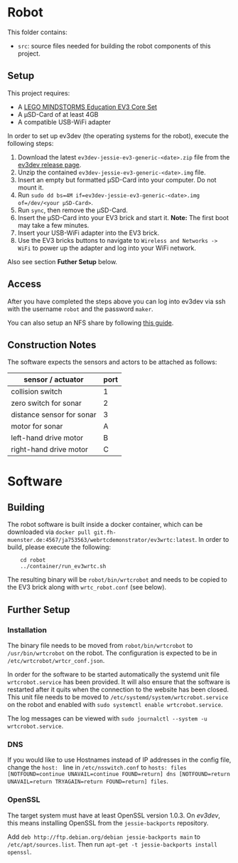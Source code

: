 # Robot

This folder contains:

- `src`: source files needed for building the robot components of this project.

## Setup ##

This project requires:

  * A [LEGO MINDSTORMS Education EV3 Core Set](https://education.lego.com/en-us/shop/mindstorms%20ev3)
  * A µSD-Card of at least 4GB
  * A compatible USB-WiFi adapter

In order to set up ev3dev (the operating systems for the robot), execute the following steps:

1. Download the latest `ev3dev-jessie-ev3-generic-<date>.zip` file from the [ev3dev release page](https://github.com/ev3dev/ev3dev/releases).
1. Unzip the contained `ev3dev-jessie-ev3-generic-<date>.img` file.
1. Insert an empty but formatted µSD-Card into your computer. Do not mount it.
1. Run `sudo dd bs=4M if=ev3dev-jessie-ev3-generic-<date>.img of=/dev/<your µSD-Card>`.
1. Run `sync`, then remove the µSD-Card.
1. Insert the µSD-Card into your EV3 brick and start it. **Note:** The first boot may take a few minutes.
1. Insert your USB-WiFi adapter into the EV3 brick. 
1. Use the EV3 bricks buttons to navigate to `Wireless and Networks -> WiFi` to power up the adapter and log into your WiFi network.

Also see section **Futher Setup** below.

## Access

After you have completed the steps above you can log into ev3dev via ssh with the username `robot` and the password `maker`.

You can also setup an NFS share by following [this guide](http://www.ev3dev.org/docs/tutorials/setting-up-an-nfs-file-share/).

## Construction Notes

The software expects the sensors and actors to be attached as follows:

| sensor / actuator         | port |
|---------------------------|------|
| collision switch          |    1 |
| zero switch for sonar     |    2 |
| distance sensor for sonar |    3 |
| motor for sonar           |    A |
| left-hand drive motor     |    B |
| right-hand drive motor    |    C |

# Software

## Building

The robot software is built inside a docker container, which can be downloaded via `docker pull git.fh-muenster.de:4567/ja753563/webrtcdemonstrator/ev3wrtc:latest`. 
In order to build, please execute the following:

``` shell
    cd robot
    ../container/run_ev3wrtc.sh
```
The resulting binary will be `robot/bin/wrtcrobot` and needs to be copied to the EV3 brick along with `wrtc_robot.conf` (see below).

## Further Setup

### Installation

The binary file needs to be moved from `robot/bin/wrtcrobot` to `/usr/bin/wrtcrobot` on the robot. The configuration is expected to be in `/etc/wrtcrobot/wrtcr_conf.json`.

In order for the software to be started automatically the systemd unit file `wrtcrobot.service` has been provided. It will also ensure that the software is restarted after it quits when the connection to the website has been closed. This unit file needs to be moved to `/etc/systemd/system/wrtcrobot.service` on the robot and enabled with `sudo systemctl enable wrtcrobot.service`. 

The log messages can be viewed with `sudo journalctl --system -u wrtcrobot.service`. 

### DNS
If you would like to use Hostnames instead of IP addresses in the config file, change the `host: ` line in `/etc/nsswitch.conf` to `hosts: files [NOTFOUND=continue UNAVAIL=continue FOUND=return] dns [NOTFOUND=return UNAVAIL=return TRYAGAIN=return FOUND=return] files`.

### OpenSSL
The target system must have at least OpenSSL version 1.0.3. On *ev3dev*, this means installing OpenSSL from the `jessie-backports` repository.

Add `deb http://ftp.debian.org/debian jessie-backports main` to `/etc/apt/sources.list`. Then run `apt-get -t jessie-backports install openssl`.

